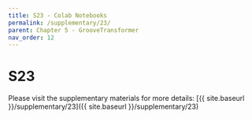 ```yaml
---
title: S23 - Colab Notebooks
permalink: /supplementary/23/
parent: Chapter 5 - GrooveTransformer
nav_order: 12
---
```


# S23

Please visit the supplementary materials for more details: [{{ site.baseurl }}/supplementary/23]({{ site.baseurl }}/supplementary/23)
